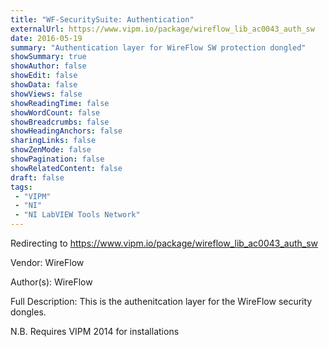 ```yaml
---
title: "WF-SecuritySuite: Authentication"
externalUrl: https://www.vipm.io/package/wireflow_lib_ac0043_auth_sw
date: 2016-05-19
summary: "Authentication layer for WireFlow SW protection dongled"
showSummary: true
showAuthor: false
showEdit: false
showData: false
showViews: false
showReadingTime: false
showWordCount: false
showBreadcrumbs: false
showHeadingAnchors: false
sharingLinks: false
showZenMode: false
showPagination: false
showRelatedContent: false
draft: false
tags:
 - "VIPM"
 - "NI"
 - "NI LabVIEW Tools Network"
---
```


Redirecting to https://www.vipm.io/package/wireflow_lib_ac0043_auth_sw

Vendor: WireFlow

Author(s): WireFlow
 
Full Description:
This is the authenitcation layer for the WireFlow security dongles.

N.B. Requires VIPM 2014 for installations